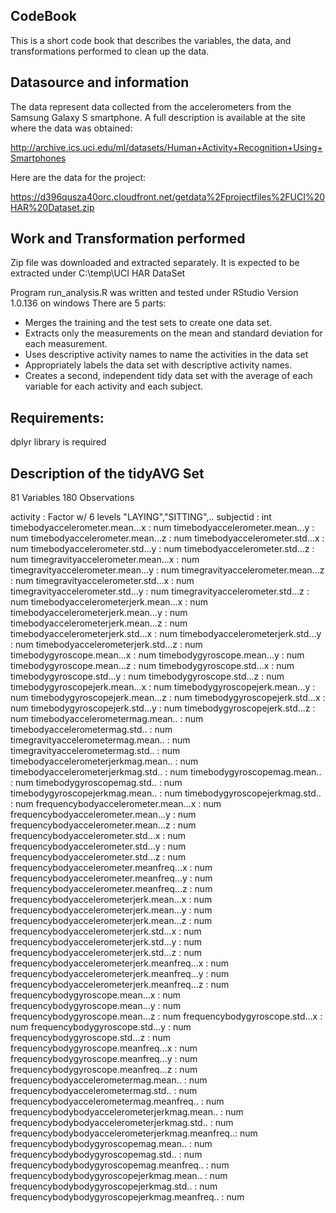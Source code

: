 CodeBook
--------
This is a short code book that describes the variables, the data, and transformations performed to clean up the data.

Datasource and information
--------------------------
The data represent data collected from the accelerometers from the Samsung Galaxy S smartphone. A full description is available at the site where the data was obtained:

http://archive.ics.uci.edu/ml/datasets/Human+Activity+Recognition+Using+Smartphones

Here are the data for the project:

https://d396qusza40orc.cloudfront.net/getdata%2Fprojectfiles%2FUCI%20HAR%20Dataset.zip

Work and Transformation performed
---------------------------------
Zip file was downloaded and extracted separately.
It is expected to be extracted under C:\temp\UCI HAR DataSet

Program run_analysis.R was written and tested under RStudio Version 1.0.136 on windows
There are 5 parts:

- Merges the training and the test sets to create one data set.
- Extracts only the measurements on the mean and standard deviation for each measurement.
- Uses descriptive activity names to name the activities in the data set
- Appropriately labels the data set with descriptive activity names.
- Creates a second, independent tidy data set with the average of each variable for each activity and each subject.

Requirements:
-------------
dplyr library is required

Description of the tidyAVG Set
------------------------------
 81  Variables      180  Observations

activity                                        : Factor w/ 6 levels "LAYING","SITTING",..
subjectid                                       : int
timebodyaccelerometer.mean...x                  : num
timebodyaccelerometer.mean...y                  : num
timebodyaccelerometer.mean...z                  : num
timebodyaccelerometer.std...x                   : num
timebodyaccelerometer.std...y                   : num
timebodyaccelerometer.std...z                   : num
timegravityaccelerometer.mean...x               : num
timegravityaccelerometer.mean...y               : num
timegravityaccelerometer.mean...z               : num
timegravityaccelerometer.std...x                : num
timegravityaccelerometer.std...y                : num
timegravityaccelerometer.std...z                : num
timebodyaccelerometerjerk.mean...x              : num
timebodyaccelerometerjerk.mean...y              : num
timebodyaccelerometerjerk.mean...z              : num
timebodyaccelerometerjerk.std...x               : num
timebodyaccelerometerjerk.std...y               : num
timebodyaccelerometerjerk.std...z               : num
timebodygyroscope.mean...x                      : num
timebodygyroscope.mean...y                      : num
timebodygyroscope.mean...z                      : num
timebodygyroscope.std...x                       : num
timebodygyroscope.std...y                       : num
timebodygyroscope.std...z                       : num
timebodygyroscopejerk.mean...x                  : num
timebodygyroscopejerk.mean...y                  : num
timebodygyroscopejerk.mean...z                  : num
timebodygyroscopejerk.std...x                   : num
timebodygyroscopejerk.std...y                   : num
timebodygyroscopejerk.std...z                   : num
timebodyaccelerometermag.mean..                 : num
timebodyaccelerometermag.std..                  : num
timegravityaccelerometermag.mean..              : num
timegravityaccelerometermag.std..               : num
timebodyaccelerometerjerkmag.mean..             : num
timebodyaccelerometerjerkmag.std..              : num
timebodygyroscopemag.mean..                     : num
timebodygyroscopemag.std..                      : num
timebodygyroscopejerkmag.mean..                 : num
timebodygyroscopejerkmag.std..                  : num
frequencybodyaccelerometer.mean...x             : num
frequencybodyaccelerometer.mean...y             : num
frequencybodyaccelerometer.mean...z             : num
frequencybodyaccelerometer.std...x              : num
frequencybodyaccelerometer.std...y              : num
frequencybodyaccelerometer.std...z              : num
frequencybodyaccelerometer.meanfreq...x         : num
frequencybodyaccelerometer.meanfreq...y         : num
frequencybodyaccelerometer.meanfreq...z         : num
frequencybodyaccelerometerjerk.mean...x         : num
frequencybodyaccelerometerjerk.mean...y         : num
frequencybodyaccelerometerjerk.mean...z         : num
frequencybodyaccelerometerjerk.std...x          : num
frequencybodyaccelerometerjerk.std...y          : num
frequencybodyaccelerometerjerk.std...z          : num
frequencybodyaccelerometerjerk.meanfreq...x     : num
frequencybodyaccelerometerjerk.meanfreq...y     : num
frequencybodyaccelerometerjerk.meanfreq...z     : num
frequencybodygyroscope.mean...x                 : num
frequencybodygyroscope.mean...y                 : num
frequencybodygyroscope.mean...z                 : num
frequencybodygyroscope.std...x                  : num
frequencybodygyroscope.std...y                  : num
frequencybodygyroscope.std...z                  : num
frequencybodygyroscope.meanfreq...x             : num
frequencybodygyroscope.meanfreq...y             : num
frequencybodygyroscope.meanfreq...z             : num
frequencybodyaccelerometermag.mean..            : num
frequencybodyaccelerometermag.std..             : num
frequencybodyaccelerometermag.meanfreq..        : num
frequencybodybodyaccelerometerjerkmag.mean..    : num
frequencybodybodyaccelerometerjerkmag.std..     : num
frequencybodybodyaccelerometerjerkmag.meanfreq..: num
frequencybodybodygyroscopemag.mean..            : num
frequencybodybodygyroscopemag.std..             : num
frequencybodybodygyroscopemag.meanfreq..        : num
frequencybodybodygyroscopejerkmag.mean..        : num
frequencybodybodygyroscopejerkmag.std..         : num
frequencybodybodygyroscopejerkmag.meanfreq..    : num
